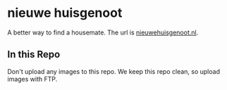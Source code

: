 nieuwe huisgenoot
=================

A better way to find a housemate. The url is [nieuwehuisgenoot.nl](http://nieuwehuisgenoot.nl).


In this Repo
------------

Don't upload any images to this repo. We keep this repo clean, so upload images with FTP.